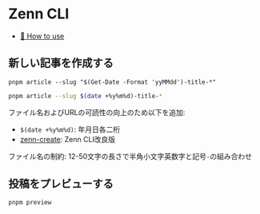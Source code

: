 # Zenn CLI

* [📘 How to use](https://zenn.dev/zenn/articles/zenn-cli-guide)

## 新しい記事を作成する

```pwsh
pnpm article --slug "$(Get-Date -Format 'yyMMdd')-title-*"
```

```sh
pnpm article --slug $(date +%y%m%d)-title-*
```

ファイル名およびURLの可読性の向上のため以下を追加:
- `$(date +%y%m%d)`: 年月日各二桁
- [zenn-create](https://github.com/soags/zenn-create/tree/main): Zenn CLI改良版

ファイル名の制約: 12-50文字の長さで半角小文字英数字と記号`-`の組み合わせ

## 投稿をプレビューする

```sh
pnpm preview
```
